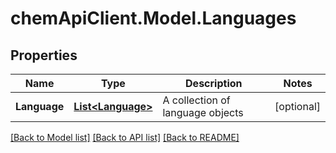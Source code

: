 # chemApiClient.Model.Languages
## Properties

Name | Type | Description | Notes
------------ | ------------- | ------------- | -------------
**Language** | [**List&lt;Language&gt;**](Language.md) | A collection of language objects | [optional] 

[[Back to Model list]](../README.md#documentation-for-models) [[Back to API list]](../README.md#documentation-for-api-endpoints) [[Back to README]](../README.md)

